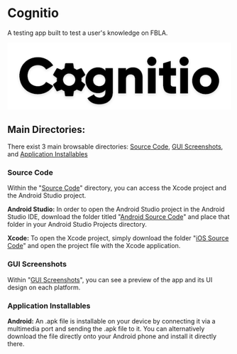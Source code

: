 # Cognitio
A testing app built to test a user's knowledge on FBLA.

![Cognitio](/Images/cognitio_black.png)

## Main Directories:
There exist 3 main browsable directories: [Source Code](/Source%20Code/), [GUI Screenshots](/GUI%20Screenshots), and [Application Installables](/Application%20Installers)

### Source Code
Within the "[Source Code](/Source%20Code/)" directory, you can access the Xcode project and the Android Studio project.

**Android Studio:**
In order to open the Android Studio project in the Android Studio IDE, download the folder titled "[Android Source Code](/Source%20Code/)" and place that folder in your Android Studio Projects directory.

**Xcode:**
To open the Xcode project, simply download the folder "[iOS Source Code](/Source%20Code/)" and open the project file with the Xcode application.

### GUI Screenshots
Within "[GUI Screenshots](/GUI%20Screenshots)", you can see a preview of the app and its UI design on each platform.

### Application Installables
**Android:** An .apk file is installable on your device by connecting it via a multimedia port and sending the .apk file to it. You can alternatively download the file directly onto your Android phone and install it directly there.